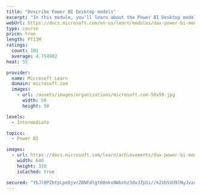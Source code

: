 ```yaml
---
title: "Describe Power BI Desktop models"
excerpt: "In this module, you'll learn about the Power BI Desktop model structure, star schema design basics, analytics queries, and report visual configuration. This module provides a strong foundation on which you can learn to optimize model designs and add model calculations."
webUrl: https://docs.microsoft.com/en-us/learn/modules/dax-power-bi-models/
type: course
price: Free
length: PT13M
ratings:
  count: 102
  average: 4.754902
heat: 55

provider:
  name: Microsoft Learn
  domain: microsoft.com
  images:
    - url: /assets/images/organizations/microsoft.com-50x50.jpg
      width: 50
      height: 50

levels:
  - Intermediate

topics:
  - Power BI

images:
  - url: https://docs.microsoft.com/learn/achievements/dax-power-bi-models-social.png
    width: 640
    height: 320
    isCached: true

secured: "YbJl0PZbtpLpeDjvrZBNFdtgt60nkxNWbshz3dvJZpSi//k2VbSVU9lNyJvzoHAcAqXCibbnF7FzN5FPWMh95QgtkEvcfwZV1gH42osBDxG6LrdsrHpszdJw4zYLWfcJh9y2YYH+nQpxi02ffLZPiWUqLNREi9qL/AKLwdbC5dpf0hG9s68GAIFI1IC6qvjcHbMoVwCM5qFFMEwdZrmTvtdzLK9n008/jmoJ+2LnamhIpN1PBV7n+S/AjRi8YyDffMse4JUgKfMuN5ciTwfCnT3tigNeiP0ybg0u05WHWvST54Ir0kwLBSmVmB3agYQGK9Vgrv15MDhy/ONBTo+SvBY3+F9ODekOYRIIswSfi77c9aNDUXpcbqCvExVwMOJ37F8dfbZwg37ZMTAbwZgqUg==;bDY2lFM4lG8tyOhjWiHR8g=="
---
```


